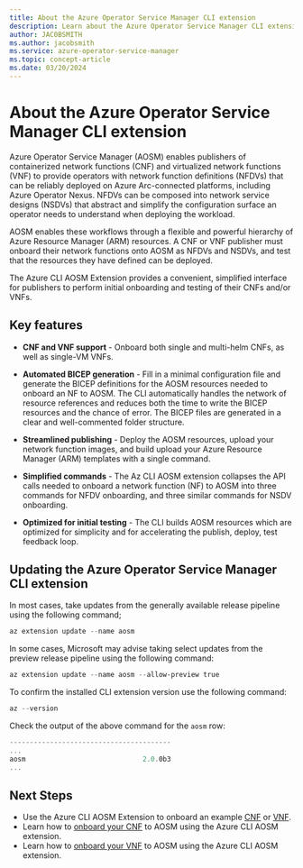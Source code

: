 ```yaml
---
title: About the Azure Operator Service Manager CLI extension
description: Learn about the Azure Operator Service Manager CLI extension.
author: JAC0BSMITH
ms.author: jacobsmith
ms.service: azure-operator-service-manager
ms.topic: concept-article
ms.date: 03/20/2024
---
```

# About the Azure Operator Service Manager CLI extension

Azure Operator Service Manager (AOSM) enables publishers of containerized network functions (CNF) and virtualized network functions (VNF) to provide operators with network function definitions (NFDVs) that can be reliably deployed on Azure Arc-connected platforms, including Azure Operator Nexus. NFDVs can be composed into network service designs (NSDVs) that abstract and simplify the configuration surface an operator needs to understand when deploying the workload.

AOSM enables these workflows through a flexible and powerful hierarchy of Azure Resource Manager (ARM) resources. A CNF or VNF publisher must onboard their network functions onto AOSM as NFDVs and NSDVs, and test that the resources they have defined can be deployed.

The Azure CLI AOSM Extension provides a convenient, simplified interface for publishers to perform initial onboarding and testing of their CNFs and/or VNFs.

## Key features

- **CNF and VNF support** - Onboard both single and multi-helm CNFs, as well as single-VM VNFs.

- **Automated BICEP generation** - Fill in a minimal configuration file and generate the BICEP definitions for the AOSM resources needed to onboard an NF to AOSM. The CLI automatically handles the network of resource references and reduces both the time to write the BICEP resources and the chance of error. The BICEP files are generated in a clear and well-commented folder structure.

- **Streamlined publishing** - Deploy the AOSM resources, upload your network function images, and build upload your Azure Resource Manager (ARM) templates with a single command.

- **Simplified commands** - The Az CLI AOSM extension collapses the API calls needed to onboard a network function (NF) to AOSM into three commands for NFDV onboarding, and three similar commands for NSDV onboarding.

- **Optimized for initial testing** - The CLI builds AOSM resources which are optimized for simplicity and for accelerating the publish, deploy, test feedback loop.

## Updating the Azure Operator Service Manager CLI extension

In most cases, take updates from the generally available release pipeline using the following command;
```powershell
az extension update --name aosm 
```

In some cases, Microsoft may advise taking select updates from the preview release pipeline using the following command:
```powershell
az extension update --name aosm --allow-preview true 
```

To confirm the installed CLI extension version use the following command:
```powershell
az --version
```

Check the output of the above command for the `aosm` row:
```powershell
----------------------------------------
...
aosm                             2.0.0b3
...
```

## Next Steps

- Use the Azure CLI AOSM Extension to onboard an example [CNF](quickstart-containerized-network-function-prerequisites.md) or [VNF](quickstart-virtualized-network-function-prerequisites.md).
- Learn how to [onboard your CNF](how-to-onboard-containerized-network-function-cli.md) to AOSM using the Azure CLI AOSM extension.
- Learn how to [onboard your VNF](how-to-onboard-virtualized-network-function-cli.md) to AOSM using the Azure CLI AOSM extension.
